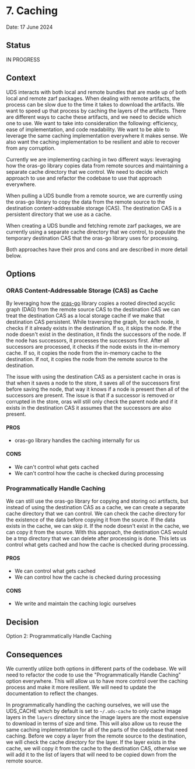 # 7. Caching

Date: 17 June 2024

## Status
IN PROGRESS

## Context
UDS interacts with both local and remote bundles that are made up of both local and remote zarf packages. When dealing with remote artifacts, the process can be slow due to the time it takes to download the artifacts. We want to speed up that process by caching the layers of the artifacts. There are different ways to cache these artifacts, and we need to decide which one to use. We want to take into consideration the following: efficiency, ease of implementation, and code readability. We want to be able to leverage the same caching  implementation everywhere it makes sense. We also want the caching implementation to be resilient and able to recover from any corruption.

Currently we are implementing caching in two different ways: leveraging how the oras-go library copies data from remote sources and maintaining a separate cache directory that we control. We need to decide which approach to use and refactor the codebase to use that approach everywhere.

When pulling a UDS bundle from a remote source, we are currently using the oras-go library to copy the data from the remote source to the destination content-addressable storage (CAS). The destination CAS is a persistent directory that we use as a cache.

When creating a UDS bundle and fetching remote zarf packages, we are currently using a separate cache directory that we control, to populate the temporary destination CAS that the oras-go library uses for processing.

Both approaches have their pros and cons and are described in more detail below.

## Options

### ORAS Content-Addressable Storage (CAS) as Cache
By leveraging how the [oras-go](https://github.com/oras-project/oras-go/tree/main) library copies a rooted directed acyclic graph (DAG) from the remote source CAS to the destination CAS we can treat the destination CAS as a local storage cache if we make that destination CAS persistent. While traversing the graph, for each node, it checks if it already exists in the destination. If so, it skips the node. If the node doesn't exist in the destination, it finds the successors of the node. If the node has successors, it processes the successors first. After all successors are processed, it checks if the node exists in the in-memory cache. If so, it copies the node from the in-memory cache to the destination. If not, it copies the node from the remote source to the destination.

The issue with using the destination CAS as a persistent cache in oras is that when it saves a node to the store, it saves all of the successors first before saving the node, that way it knows if a node is present then all of the successors are present. The issue is that if a successor is removed or corrupted in the store, oras will still only check the parent node and if it exists in the destination CAS it assumes that the successors are also present.

#### PROS
 - oras-go library handles the caching internally for us

#### CONS
 - We can't control what gets cached
 - We can't control how the cache is checked during processing

### Programmatically Handle Caching
We can still use the oras-go library for copying and storing oci artifacts, but instead of using the destination CAS as a cache, we can create a separate cache directory that we can control. We can check the cache directory for the existence of the data before copying it from the source. If the data exists in the cache, we can skip it. If the node doesn't exist in the cache, we can copy it from the source. With this approach, the destination CAS would be a tmp directory that we can delete after processing is done. This lets us control what gets cached and how the cache is checked during processing.

#### PROS
 - We can control what gets cached
 - We can control how the cache is checked during processing

#### CONS
 - We write and maintain the caching logic ourselves

## Decision
Option 2: Programmatically Handle Caching

## Consequences
We currently utilize both options in different parts of the codebase. We will need to refactor the code to use the "Programmatically Handle Caching" option everywhere. This will allow us to have more control over the caching process and make it more resilient. We will need to update the documentation to reflect the changes.

In programmatically handling the caching ourselves, we will use the UDS_CACHE which by default is set to `~/.uds-cache` to only cache image layers in the `layers` directory since the image layers are the most expensive to download in terms of size and time. This will also allow us to reuse the same caching implementation for all of the parts of the codebase that need caching. Before we copy a layer from the remote source to the destination, we will check the cache directory for the layer. If the layer exists in the cache, we will copy it from the cache to the destination CAS, otherwise we will add it to the list of layers that will need to be copied down from the remote source.
